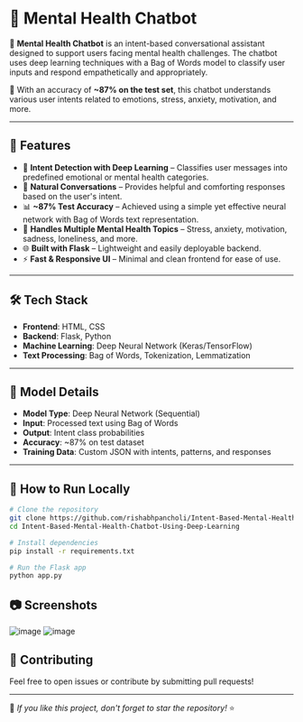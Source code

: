# 🧠 Mental Health Chatbot

🚀 **Mental Health Chatbot** is an intent-based conversational assistant designed to support users facing mental health challenges. The chatbot uses deep learning techniques with a Bag of Words model to classify user inputs and respond empathetically and appropriately.

💬 With an accuracy of **~87% on the test set**, this chatbot understands various user intents related to emotions, stress, anxiety, motivation, and more.

---

## 🌟 Features

- 🤖 **Intent Detection with Deep Learning** – Classifies user messages into predefined emotional or mental health categories.
- 💬 **Natural Conversations** – Provides helpful and comforting responses based on the user's intent.
- 📊 **~87% Test Accuracy** – Achieved using a simple yet effective neural network with Bag of Words text representation.
- 🧠 **Handles Multiple Mental Health Topics** – Stress, anxiety, motivation, sadness, loneliness, and more.
- 🌐 **Built with Flask** – Lightweight and easily deployable backend.
- ⚡ **Fast & Responsive UI** – Minimal and clean frontend for ease of use.

---

## 🛠️ Tech Stack

- **Frontend**: HTML, CSS
- **Backend**: Flask, Python
- **Machine Learning**: Deep Neural Network (Keras/TensorFlow)
- **Text Processing**: Bag of Words, Tokenization, Lemmatization

---

## 🧪 Model Details

- **Model Type**: Deep Neural Network (Sequential)
- **Input**: Processed text using Bag of Words
- **Output**: Intent class probabilities
- **Accuracy**: ~87% on test dataset
- **Training Data**: Custom JSON with intents, patterns, and responses

---

## 🚀 How to Run Locally

```bash
# Clone the repository
git clone https://github.com/rishabhpancholi/Intent-Based-Mental-Health-Chatbot-Using-Deep-Learning.git
cd Intent-Based-Mental-Health-Chatbot-Using-Deep-Learning

# Install dependencies
pip install -r requirements.txt

# Run the Flask app
python app.py
```
## 📷 Screenshots
![image](Chatbot-1.png) 
![image](Chatbot-2.png)

## 🤝 Contributing
Feel free to open issues or contribute by submitting pull requests!

---
🌟 _If you like this project, don't forget to star the repository!_ ⭐
